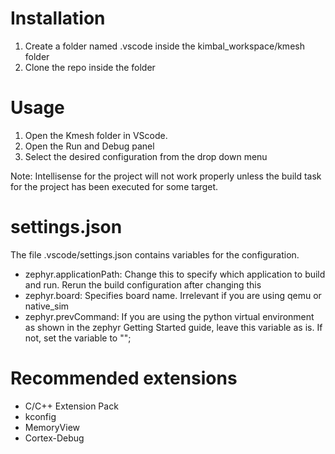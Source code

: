 # Installation

 1. Create a folder named .vscode inside the kimbal_workspace/kmesh folder
 2. Clone the repo inside the folder

# Usage

 1. Open the Kmesh folder in VScode.
 2. Open the Run and Debug panel
 3. Select the desired configuration from the drop down menu

Note: Intellisense for the project will not work properly unless the build task for the project has been executed for some target.

# settings.json
The file .vscode/settings.json contains variables for the configuration. 

 - zephyr.applicationPath: Change this to specify which application to build and run. Rerun the build configuration after changing this
 - zephyr.board: Specifies board name. Irrelevant if you are using qemu or native_sim
 - zephyr.prevCommand: If you are using the python virtual environment as shown in the zephyr Getting Started guide, leave this variable as is. If not, set the variable to "";

# Recommended extensions
 - C/C++ Extension Pack
 - kconfig
 - MemoryView
 - Cortex-Debug
